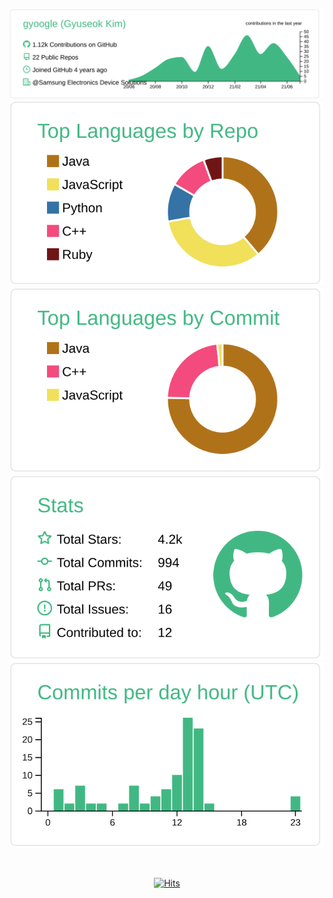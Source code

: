  
<div align=center>
 
[![](https://raw.githubusercontent.com/gyoogle/Card/master/profile-summary-card-output/vue/0-profile-details.svg)](https://github.com/gyoogle)
[![](https://raw.githubusercontent.com/gyoogle/Card/master/profile-summary-card-output/vue/1-repos-per-language.svg)](https://github.com/gyoogle) [![](https://raw.githubusercontent.com/gyoogle/Card/master/profile-summary-card-output/vue/2-most-commit-language.svg)](https://github.com/gyoogle)
[![](https://raw.githubusercontent.com/gyoogle/Card/master/profile-summary-card-output/vue/3-stats.svg)](https://github.com/gyoogle) [![](https://raw.githubusercontent.com/gyoogle/Card/master/profile-summary-card-output/vue/4-productive-time.svg)](https://github.com/gyoogle)


<!--
[![Gyoogle's github stats](https://github-readme-stats.vercel.app/api?username=gyoogle&show_icons=true&theme=radical)](https://github.com/gyoogle/github-readme-stats)
<br>
[![trophy](https://github-profile-trophy.vercel.app/?username=gyoogle&theme=onedark)](https://github.com/gyoogle/github-profile-trophy)


[![Solved.ac Profile](http://mazassumnida.wtf/api/generate_badge?boj=kim6394)](https://solved.ac/kim6394)
-->

<br>
  
[![Hits](https://hits.seeyoufarm.com/api/count/incr/badge.svg?url=https%3A%2F%2Fgithub.com%2Fgyoogle%2Fhit-counter&count_bg=%2379C83D&title_bg=%23555555&icon=&icon_color=%23E7E7E7&title=hits&edge_flat=false)](https://hits.seeyoufarm.com)

</div>
